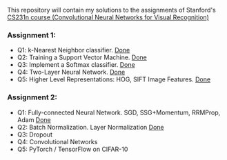This repository will contain my solutions to the assignments of Stanford's [CS231n course (Convolutional Neural Networks for Visual Recognition)](https://cs231n.github.io)


### Assignment 1:
- Q1: k-Nearest Neighbor classifier.       [Done](https://github.com/aduzhinskaya/cs231n/tree/master/assignment1/knn.ipynb)
- Q2: Training a Support Vector Machine.  [Done](https://github.com/aduzhinskaya/cs231n/tree/master/assignment1/svm.ipynb)
- Q3: Implement a Softmax classifier. [Done](https://github.com/aduzhinskaya/cs231n/tree/master/assignment1/softmax.ipynb)
- Q4: Two-Layer Neural Network. [Done](https://github.com/aduzhinskaya/cs231n/tree/master/assignment1/two_layer_net.ipynb)
- Q5: Higher Level Representations: HOG, SIFT Image Features. [Done](https://github.com/aduzhinskaya/cs231n/tree/master/assignment1/features.ipynb)


### Assignment 2:
- Q1: Fully-connected Neural Network. SGD, SSG+Momentum, RRMProp, Adam    [Done](https://github.com/aduzhinskaya/cs231n/blob/master/assignment2/FullyConnectedNets.ipynb)
- Q2: Batch Normalization. Layer Normalization [Done](https://github.com/aduzhinskaya/cs231n/blob/master/assignment2/BatchNormalization.ipynb)
- Q3: Dropout
- Q4: Convolutional Networks 
- Q5: PyTorch / TensorFlow on CIFAR-10 
